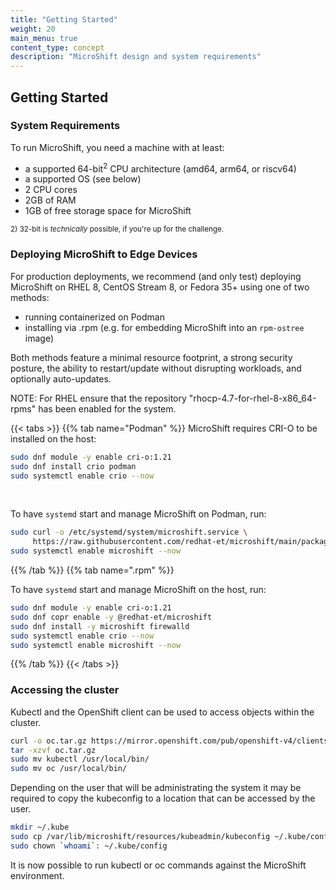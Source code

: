 ```yaml
---
title: "Getting Started"
weight: 20
main_menu: true
content_type: concept
description: "MicroShift design and system requirements"
---
```

## Getting Started
### System Requirements
To run MicroShift, you need a machine with at least:

- a supported 64-bit<sup>2</sup> CPU architecture (amd64, arm64, or riscv64)
- a supported OS (see below)
- 2 CPU cores
- 2GB of RAM
- 1GB of free storage space for MicroShift

<sup>2) 32-bit is _technically_ possible, if you're up for the challenge.</sup>

### Deploying MicroShift to Edge Devices

For production deployments, we recommend (and only test) deploying MicroShift on RHEL 8, CentOS Stream 8, or Fedora 35+ using one of two methods:

- running containerized on Podman
- installing via .rpm (e.g. for embedding MicroShift into an `rpm-ostree` image)

Both methods feature a minimal resource footprint, a strong security posture, the ability to restart/update without disrupting workloads, and optionally auto-updates.

NOTE: For RHEL ensure that the repository "rhocp-4.7-for-rhel-8-x86_64-rpms" has been enabled for the system.

{{< tabs >}}
{{% tab name="Podman" %}}
MicroShift requires CRI-O to be installed on the host:

```Bash
sudo dnf module -y enable cri-o:1.21
sudo dnf install crio podman
sudo systemctl enable crio --now
```
<br/>

To have `systemd` start and manage MicroShift on Podman, run:

```Bash
sudo curl -o /etc/systemd/system/microshift.service \
     https://raw.githubusercontent.com/redhat-et/microshift/main/packaging/systemd/microshift-containerized.service
sudo systemctl enable microshift --now
```
{{% /tab %}}
{{% tab name=".rpm" %}}

To have `systemd` start and manage MicroShift on the host, run:
```Bash
sudo dnf module -y enable cri-o:1.21
sudo dnf copr enable -y @redhat-et/microshift
sudo dnf install -y microshift firewalld
sudo systemctl enable crio --now
sudo systemctl enable microshift --now
```
{{% /tab %}}
{{< /tabs >}}

### Accessing the cluster
Kubectl and the OpenShift client can be used to access objects within the cluster.
```Bash
curl -o oc.tar.gz https://mirror.openshift.com/pub/openshift-v4/clients/oc/latest/linux/oc.tar.gz
tar -xzvf oc.tar.gz
sudo mv kubectl /usr/local/bin/
sudo mv oc /usr/local/bin/
```

Depending on the user that will be administrating the system it may be required to copy the kubeconfig to a location that can be accessed by the user.
```Bash
mkdir ~/.kube
sudo cp /var/lib/microshift/resources/kubeadmin/kubeconfig ~/.kube/config
sudo chown `whoami`: ~/.kube/config
```

It is now possible to run kubectl or oc commands against the MicroShift environment.